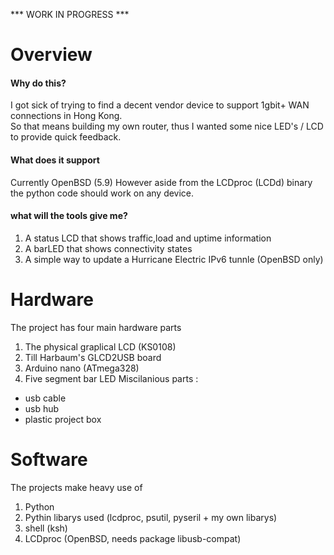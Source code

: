 *** WORK IN PROGRESS ***

# Overview
#### Why do this?  
I got sick of trying to find a decent vendor device to support 1gbit+ WAN connections in Hong Kong.     
So that means building my own router, thus I wanted some nice LED's / LCD to provide quick feedback.
#### What does it support
Currently OpenBSD (5.9) However aside from the LCDproc (LCDd) binary the python code should work on any device.
#### what will the tools give me?
1. A status LCD that shows traffic,load and uptime information
2. A barLED that shows connectivity states
3. A simple way to update a Hurricane Electric IPv6 tunnle (OpenBSD only)

# Hardware   
The project has four main hardware parts  

1. The physical graplical LCD (KS0108)
2. Till Harbaum's GLCD2USB board
3. Arduino nano (ATmega328)
4. Five segment bar LED
Miscilanious parts :
* usb cable 
* usb hub 
* plastic project box

# Software
The projects make heavy use of    

1. Python
2. Pythin libarys used (lcdproc, psutil, pyseril + my own libarys) 
2. shell (ksh)
3. LCDproc (OpenBSD, needs package libusb-compat)

